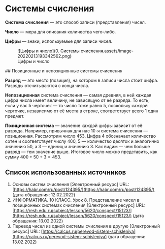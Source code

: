 # Системы счисления

**Система счисления** — это способ записи (представления) чисел.

**Число** — мера для описания количества чего-либо.

**Цифры** — знаки, используемые для записи чисел.

<figure markdown>
  ![Цифры и число](0. Системы счисления.assets/image-20220213193342562.png)
  <figcaption>Цифры и число</figcaption>
</figure>
## Позиционные и непозиционные системы счисления

**Разряд** — это место (позиция), на котором в записи числа стоит цифра. Разряды отсчитываются с конца числа.

**Непозиционная** система счисления — самая древняя, в ней каждая цифра числа имеет величину, не зависящую от её разряда. То есть, если у вас 5 черточек — то число тоже равно $5$, поскольку каждой черточке, независимо от её места в строке, соответствует всего 1 один предмет.

**Позиционная система** — значение каждой цифры зависит от её разряда. Например, привычная для нас 10-я система счисления — позиционная. Рассмотрим число $453$. Цифра $4$ обозначает количество сотен и соответствует числу $400$, $5$ — количество десяток и аналогично значению $50$, а $3$ — единиц и значению $3$. Как видим — чем больше разряд — тем значение выше. Итоговое число можно представить, как сумму $400+50+3=453$.

## Список использованных источников

1. Основы систем счисления [Электронный ресурс] URL:[https://habr.com/ru/post/124395/](https://habr.com/ru/post/124395/) (дата обращения: 12.02.2022)
1. ИНФОРМАТИКА. 10 КЛАСС. Урок 8. Представление чисел в позиционных системах счисления [Электронный ресурс] URL: [https://resh.edu.ru/subject/lesson/5620/conspect/15123/](https://resh.edu.ru/subject/lesson/5620/conspect/15123/) (дата обращения: 13.02.2022)
1. Перевод чисел из одной системы счисления в другую [Электронный ресурс] URL: [https://calcus.ru/perevod-sistem-schisleniya](https://calcus.ru/perevod-sistem-schisleniya) (дата обращения: 13.02.2022)